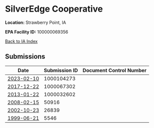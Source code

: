 # SilverEdge Cooperative

**Location:** Strawberry Point, IA

**EPA Facility ID:** 100000069356

[Back to IA Index](../../index.md)

## Submissions

| Date | Submission ID | Document Control Number |
|------|--------------|-------------------------|
| [2023-02-10](submissions/1000104273.md) | 1000104273 |  |
| [2017-12-22](submissions/1000067302.md) | 1000067302 |  |
| [2013-01-22](submissions/1000032602.md) | 1000032602 |  |
| [2008-02-15](submissions/50916.md) | 50916 |  |
| [2002-10-23](submissions/26839.md) | 26839 |  |
| [1999-06-21](submissions/5546.md) | 5546 |  |
